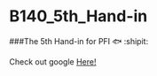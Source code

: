 # B140_5th_Hand-in
###The 5th Hand-in for PFI :fish: :shipit:

Check out google [Here!](http://www.google.com)